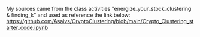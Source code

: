 My sources came from the class activities "energize_your_stock_clustering & finding_k" and used as reference the link below:
https://github.com/Asalvs/CryptoClustering/blob/main/Crypto_Clustering_starter_code.ipynb
